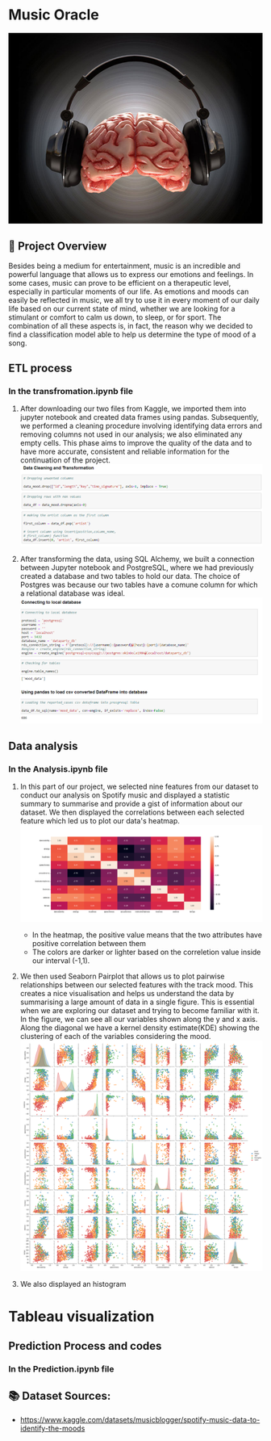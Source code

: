 # Music Oracle
![](image/467733455_orig.jpg)

## 📝 Project Overview
Besides being a medium for entertainment, music is an incredible and powerful language that allows us to express our emotions and feelings. In some cases, music can prove to be efficient on a therapeutic level, especially in particular moments of our life. As emotions and moods can easily be reflected in music, we all try to use it in every moment of our daily life based on our current state of mind, whether we are looking for a stimulant or comfort to calm us down, to sleep, or for sport. The combination of all these aspects is, in fact, the reason why we decided to find a classification model able to help us determine the type of mood of a song. 

## ETL process
### In the transfromation.ipynb file
1. After downloading our two files from Kaggle, we imported them into jupyter notebook and created data frames using pandas.
Subsequently, we performed a cleaning procedure involving identifying data errors and removing columns not used in our analysis; we also eliminated any empty cells. This phase aims to improve the quality of the data and to have more accurate, consistent and reliable information for the continuation of the project.
![](/image/transformation.png)

2. After transforming the data, using SQL Alchemy, we built a connection between Jupyter notebook and PostgreSQL, where we had previously created a database and two tables to hold our data.
The choice of Postgres was because our two tables have a comune column for which a relational database was ideal.
![](image/dbconn.png)

## Data analysis
### In the Analysis.ipynb file

1. In this part of our project, we selected nine features from our dataset to conduct our analysis on Spotify music and displayed a statistic summary to summarise and provide a gist of information about our dataset. 
We then displayed the correlations between each selected feature which led us to plot our data's heatmap.
![](image/heatmap.png)

      * In the heatmap, the positive value means that the two attributes have positive correlation between them
      * The colors are darker or lighter based on the correletion value inside our interval (-1,1). 
2. We then used Seaborn Pairplot that allows us to plot pairwise relationships between our selected features with the track mood. This creates a nice visualisation and helps us understand the data by summarising a large amount of data in a single figure. This is essential when we are exploring our dataset and trying to become familiar with it. In the figure, we can see all our variables shown along the y and x axis. Along the diagonal we have a kernel density estimate(KDE) showing the clustering of each of the variables considering the mood.  
![](image/pairplot.png)



3. We also displayed an histogram 
# Tableau visualization


## Prediction Process and codes
### In the Prediction.ipynb file


## 📚 Dataset Sources:


* https://www.kaggle.com/datasets/musicblogger/spotify-music-data-to-identify-the-moods


